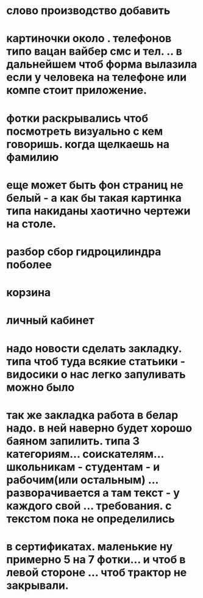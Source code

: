 <!-- # 2 по продукции только сказал чтоб сбоку было такая панелька... типо дерева... -->
<!-- # 3 по продукции еще лучше если они не картинками как сейчас - а списком чтоб были... -->
<!-- # в креплении штока - гильзы. последний пункт добавить. типа сам клиент чтоб писал если нечего не подошдо или чтото необычное хочет -->
<!-- # кубик чтоб крутился сам через секунд 5-10 -->
<!-- # в применяемости по видам техники - Донецкий экскаватор убрать... - -->

<!-- TODO -->
<!-- # по странице о предприятии тоже как то пустовато. надо чтото увеличить. чтоб не было пустых пробелов -->
<!-- # Распределительная компания в РБ ООО "ТехнокомплектТрейд" не красиво ООО перенеси -->
<!-- # там где про нас... нас раздвинуть чтоб побольше. т.е. как минимум треть от экрана.. -->
<!-- # контактное лицо  - все в одну полосочку -->
<!-- # на главной кароче . во первых как то пустовато. сделай больше кубик и цилиндр может быть крупнее шрифт -->
<!-- # картинки при щелкании на них.... должны раскрываться и их типа скачать моджно было. -->
<!-- # слоганн крупнее жирнее - чтоб в глаза бросался. -->
# слово производство добавить
# картиночки около . телефонов типо вацан вайбер смс и тел. .. в дальнейшем чтоб форма вылазила если у человека на телефоне или компе стоит приложение.
# фотки раскрывались чтоб посмотреть визуально с кем говоришь. когда щелкаешь на фамилию

# еще может быть фон страниц не белый - а как бы такая картинка типа накиданы хаотично чертежи на столе.

<!-- # цвет кнопок поменять -->

<!--! `Конструктор -->
<!-- # вообщем когда переходишь на товары. надо чтоб сразу был конструктор -->
<!-- # незабывай в конструкторе последние пункты типа опишите сами что надо . если не нашли проушину крышку из предложеных -->
<!-- # в третьих. там где крестики очистить у бонок и штуцеров поменять на кнопку очистить красную такую же как и в проушинах. и крышках задних -->
<!-- # по индивидуальному заказу... вверху обозначение оно должно меняться в зависимости от выбранных параметров... как дойдешь до туда... я тебе раскажу что от чего -->
<!-- # кнопку для отправки на почту + проверка на заполнение емэйла и телефона . адреса -->
# разбор сбор гидроцилиндра поболее
<!-- # по конструктору есть замечания. во первых убрать ограничения на то что водятся только цифры. кароче надо чтоб и буквы работали. -->
<!-- # продумай как письмо с конструктора что б отправлялось... а также проверку на телефон почту Фио  если не вписано . -->
<!-- # во вторых. в каждое окошко влазит 4 цифры. надо чтоб больше. лучше динамически ну а если не надо то хотяю цифр 10 -->
<!-- # в четвертых - это уже доработочка . когда тыкаешь на цвет было бы хорошо чтоб цилиндр раскрашывался в соответствующий цвет. -->


<!-- ! Новые раздеды -->
# корзина
# личный кабинет
# надо новости сделать закладку. типа чтоб туда всякие статьики - видосики о нас легко запуливать можно было
# так же закладка работа в белар надо. в ней наверно будет хорошо баяном запилить. типа 3 категориям... соискателям... школьникам - студентам - и рабочим(или остальным) ... разворачивается а там текст - у каждого свой ... требования. с текстом пока не определились

# в сертификатах. маленькие ну примерно 5 на 7 фотки... и чтоб в левой стороне ... чтоб трактор не закрывали.
